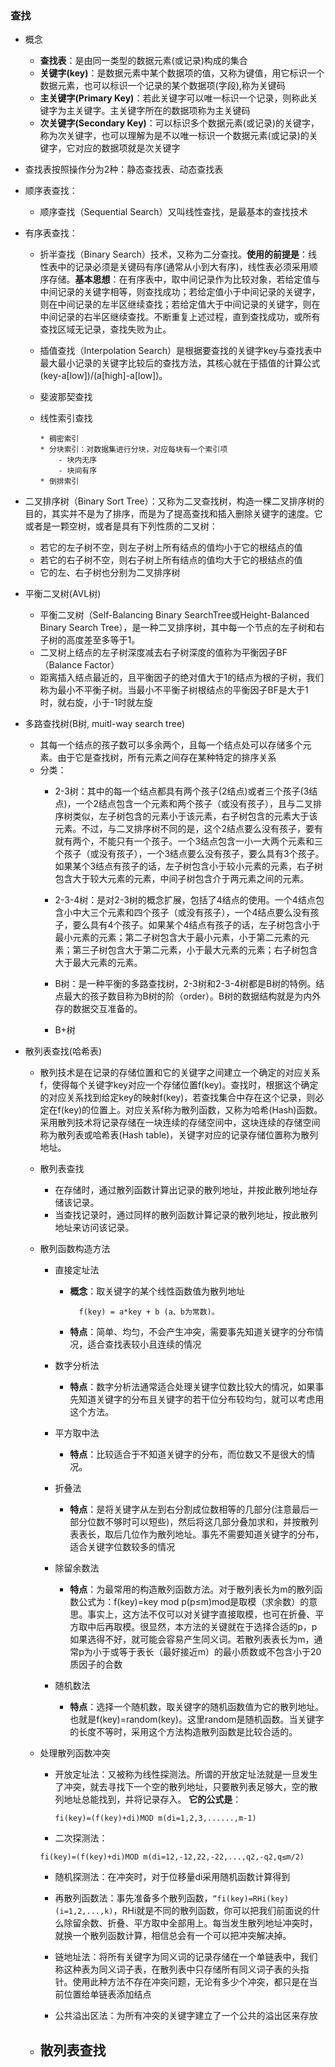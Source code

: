 ### 查找

* 概念

    * **查找表**：是由同一类型的数据元素(或记录)构成的集合
    * **关键字(key)**：是数据元素中某个数据项的值，又称为键值，用它标识一个数据元素，也可以标识一个记录的某个数据项(字段),称为关键码
    * **主关键字(Primary Key)**：若此关键字可以唯一标识一个记录，则称此关键字为主关键字。主关键字所在的数据项称为主关键码
    * **次关键字(Secondary Key)**：可以标识多个数据元素(或记录)的关键字，称为次关键字，也可以理解为是不以唯一标识一个数据元素(或记录)的关键字，它对应的数据项就是次关键字
    
* 查找表按照操作分为2种：静态查找表、动态查找表
* 顺序表查找：
    - 顺序查找（Sequential Search）又叫线性查找，是最基本的查找技术
* 有序表查找：
    - 折半查找（Binary Search）技术，又称为二分查找。**使用的前提是**：线性表中的记录必须是关键码有序(通常从小到大有序)，线性表必须采用顺序存储。**基本思想**：在有序表中，取中间记录作为比较对象，若给定值与中间记录的关键字相等，则查找成功；若给定值小于中间记录的关键字，则在中间记录的左半区继续查找；若给定值大于中间记录的关键字，则在中间记录的右半区继续查找。不断重复上述过程，直到查找成功，或所有查找区域无记录，查找失败为止。

    - 插值查找（Interpolation Search）是根据要查找的关键字key与查找表中最大最小记录的关键字比较后的查找方法，其核心就在于插值的计算公式(key-a[low])/(a[high]-a[low])。

    - 斐波那契查找

  * 线性索引查找

        * 稠密索引
        * 分块索引：对数据集进行分块，对应每块有一个索引项
            - 块内无序
            - 块间有序
        * 倒排索引

* 二叉排序树（Binary Sort Tree）：又称为二叉查找树，构造一棵二叉排序树的目的，其实并不是为了排序，而是为了提高查找和插入删除关键字的速度。它或者是一颗空树，或者是具有下列性质的二叉树：
    
    - 若它的左子树不空，则左子树上所有结点的值均小于它的根结点的值
    - 若它的右子树不空，则右子树上所有结点的值均大于它的根结点的值
    - 它的左、右子树也分别为二叉排序树

* 平衡二叉树(AVL树)

    - 平衡二叉树（Self-Balancing Binary SearchTree或Height-Balanced Binary Search Tree），是一种二叉排序树，其中每一个节点的左子树和右子树的高度差至多等于1。
    - 二叉树上结点的左子树深度减去右子树深度的值称为平衡因子BF（Balance Factor）
    - 距离插入结点最近的，且平衡因子的绝对值大于1的结点为根的子树，我们称为最小不平衡子树。当最小不平衡子树根结点的平衡因子BF是大于1时，就右旋，小于-1时就左旋
    
* 多路查找树(B树, muitl-way search tree)

    - 其每一个结点的孩子数可以多余两个，且每一个结点处可以存储多个元素。由于它是查找树，所有元素之间存在某种特定的排序关系
    - 分类：
        - 2-3树：其中的每一个结点都具有两个孩子(2结点)或者三个孩子(3结点)，一个2结点包含一个元素和两个孩子（或没有孩子），且与二叉排序树类似，左子树包含的元素小于该元素，右子树包含的元素大于该元素。不过，与二叉排序树不同的是，这个2结点要么没有孩子，要有就有两个，不能只有一个孩子。一个3结点包含一小一大两个元素和三个孩子（或没有孩子），一个3结点要么没有孩子，要么具有3个孩子。如果某个3结点有孩子的话，左子树包含小于较小元素的元素，右子树包含大于较大元素的元素，中间子树包含介于两元素之间的元素。

        - 2-3-4树：是对2-3树的概念扩展，包括了4结点的使用。一个4结点包含小中大三个元素和四个孩子（或没有孩子），一个4结点要么没有孩子，要么具有4个孩子。如果某个4结点有孩子的话，左子树包含小于最小元素的元素；第二子树包含大于最小元素，小于第二元素的元素；第三子树包含大于第二元素，小于最大元素的元素；右子树包含大于最大元素的元素。

        - B树：是一种平衡的多路查找树，2-3树和2-3-4树都是B树的特例。结点最大的孩子数目称为B树的阶（order）。B树的数据结构就是为内外存的数据交互准备的。

        
        - B+树

 * 散列表查找(哈希表)
 
    - 散列技术是在记录的存储位置和它的关键字之间建立一个确定的对应关系f，使得每个关键字key对应一个存储位置f(key)。查找时，根据这个确定的对应关系找到给定key的映射f(key)，若查找集合中存在这个记录，则必定在f(key)的位置上。对应关系f称为散列函数，又称为哈希(Hash)函数。采用散列技术将记录存储在一块连续的存储空间中，这块连续的存储空间称为散列表或哈希表(Hash table)，关键字对应的记录存储位置称为散列地址。

    - 散列表查找

        - 在存储时，通过散列函数计算出记录的散列地址，并按此散列地址存储该记录。
        - 当查找记录时，通过同样的散列函数计算记录的散列地址，按此散列地址来访问该记录。

    - 散列函数构造方法

        - 直接定址法
            - **概念**：取关键字的某个线性函数值为散列地址
                
                    f(key) = a*key + b (a、b为常数)。
                
            - **特点**：简单、均匀，不会产生冲突，需要事先知道关键字的分布情况，适合查找表较小且连续的情况

        
        - 数字分析法
            - **特点**：数字分析法通常适合处理关键字位数比较大的情况，如果事先知道关键字的分布且关键字的若干位分布较均匀，就可以考虑用这个方法。
        
        - 平方取中法
            - **特点**：比较适合于不知道关键字的分布，而位数又不是很大的情况。
        
        - 折叠法
            - **特点**：是将关键字从左到右分割成位数相等的几部分(注意最后一部分位数不够时可以短些)，然后将这几部分叠加求和，并按散列表表长，取后几位作为散列地址。事先不需要知道关键字的分布，适合关键字位数较多的情况
        
        - 除留余数法
            - **特点**：为最常用的构造散列函数方法。对于散列表长为m的散列函数公式为：f(key)=key mod p(p≤m)mod是取模（求余数）的意思。事实上，这方法不仅可以对关键字直接取模，也可在折叠、平方取中后再取模。很显然，本方法的关键就在于选择合适的p，p如果选得不好，就可能会容易产生同义词。若散列表表长为m，通常p为小于或等于表长（最好接近m）的最小质数或不包含小于20质因子的合数

        - 随机数法
            - **特点**：选择一个随机数，取关键字的随机函数值为它的散列地址。也就是f(key)=random(key)。这里random是随机函数。当关键字的长度不等时，采用这个方法构造散列函数是比较合适的。
        

    - 处理散列函数冲突
        - 开放定址法：又被称为线性探测法。所谓的开放定址法就是一旦发生了冲突，就去寻找下一个空的散列地址，只要散列表足够大，空的散列地址总能找到，并将记录存入。
          **它的公式是**：
          
            ```fi(key)=(f(key)+di)MOD m(di=1,2,3,......,m-1)```
        
        - 二次探测法：

        ```fi(key)=(f(key)+di)MOD m(di=12,-12,22,-22,...,q2,-q2,q≤m/2)```

        - 随机探测法：在冲突时，对于位移量di采用随机函数计算得到

        - 再散列函数法：事先准备多个散列函数，```“fi(key)=RHi(key)(i=1,2,...,k)```，RHi就是不同的散列函数，你可以把我们前面说的什么除留余数、折叠、平方取中全部用上。每当发生散列地址冲突时，就换一个散列函数计算，相信总会有一个可以把冲突解决掉。

        - 链地址法：将所有关键字为同义词的记录存储在一个单链表中，我们称这种表为同义词子表，在散列表中只存储所有同义词子表的头指针。使用此种方法不存在冲突问题，无论有多少个冲突，都只是在当前位置给单链表添加结点

        - 公共溢出区法：为所有冲突的关键字建立了一个公共的溢出区来存放

    - 散列表查找
        -
         


